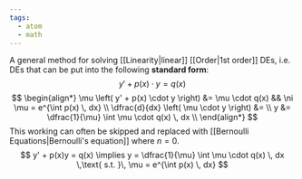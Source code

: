 ```yaml
---
tags:
  - atom
  - math
---
```

A general method for solving [[Linearity|linear]] [[Order|1st order]] DEs, i.e. DEs that can be put into the following **standard form**:
$$ y' + p(x) \cdot y = q(x) $$
$$ \begin{align*}
	\mu \left( y' + p(x) \cdot y \right) &= \mu \cdot q(x) && \ni \mu = e^{\int p(x) \, dx} \\
	\dfrac{d}{dx} \left( \mu \cdot y \right) &= \\
	y &= \dfrac{1}{\mu} \int \mu \cdot q(x) \, dx \\
\end{align*} $$
This working can often be skipped and replaced with [[Bernoulli Equations|Bernoulli's equation]] where $n=0$.
$$ y' + p(x)y = q(x) \implies y = \dfrac{1}{\mu} \int \mu \cdot q(x) \, dx \,\text{  s.t. }\, \mu = e^{\int p(x) \, dx} $$